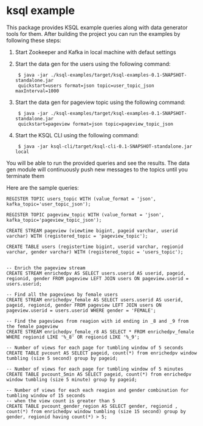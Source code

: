 # ksql example
This package provides KSQL example queries along with data generator tools for them.
After building the project you can run the examples by following these steps:

1. Start Zookeeper and Kafka in local machine with defaut settings

2. Start the data gen for the users using the following command:

        $ java -jar ./ksql-examples/target/ksql-examples-0.1-SNAPSHOT-standalone.jar
        quickstart=users format=json topic=user_topic_json maxInterval=1000


3. Start the data gen for pageview topic using the following command:

        $ java -jar ./ksql-examples/target/ksql-examples-0.1-SNAPSHOT-standalone.jar
        quickstart=pageview format=json topic=pageview_topic_json

4. Start the KSQL CLI using the following command:

        $ java -jar ksql-cli/target/ksql-cli-0.1-SNAPSHOT-standalone.jar local


You will be able to run the provided queries and see the results. The data gen module will continuously push new messages to the topics until you terminate them

Here are the sample queries:

    REGISTER TOPIC users_topic WITH (value_format = 'json', kafka_topic='user_topic_json');

    REGISTER TOPIC pageview_topic WITH (value_format = 'json', kafka_topic='pageview_topic_json');

    CREATE STREAM pageview (viewtime bigint, pageid varchar, userid varchar) WITH (registered_topic = 'pageview_topic');

    CREATE TABLE users (registertime bigint, userid varchar, regionid varchar, gender varchar) WITH (registered_topic = 'users_topic');


    -- Enrich the pageview stream
    CREATE STREAM enrichedpv AS SELECT users.userid AS userid, pageid, regionid, gender FROM pageview LEFT JOIN users ON pageview.userid = users.userid;

    -- Find all the pageviews by female users
    CREATE STREAM enrichedpv_female AS SELECT users.userid AS userid, pageid, regionid, gender FROM pageview LEFT JOIN users ON pageview.userid = users.userid WHERE gender = 'FEMALE';

    -- Find the pageviews from reagion with id ending in _8 and _9 from the female pageview
    CREATE STREAM enrichedpv_female_r8 AS SELECT * FROM enrichedpv_female WHERE regionid LIKE '%_8' OR regionid LIKE '%_9';

    -- Number of views for each page for tumbling window of 5 seconds
    CREATE TABLE pvcount AS SELECT pageid, count(*) from enrichedpv window tumbling (size 5 second) group by pageid;

    -- Number of views for each page for tumbling window of 5 minutes
    CREATE TABLE pvcount_5min AS SELECT pageid, count(*) from enrichedpv window tumbling (size 5 minute) group by pageid;

    -- Number of views for each each reagion and gender combination for tumbling window of 15 seconds
    -- when the view count is greater than 5
    CREATE TABLE pvcount_gender_region AS SELECT gender, regionid , count(*) from enrichedpv window tumbling (size 15 second) group by gender, regionid having count(*) > 5;
